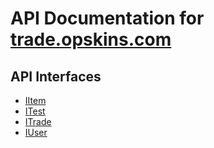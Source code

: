 # API Documentation for [trade.opskins.com](https://trade.opskins.com)

## API Interfaces

* [IItem](IItem.md)
* [ITest](ITest.md)
* [ITrade](ITrade.md)
* [IUser](IUser.md)